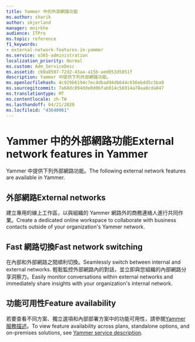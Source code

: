 ```yaml
---
title: Yammer 中的外部網路功能
ms.author: sharik
author: skjerland
manager: mnirkhe
audience: ITPro
ms.topic: reference
f1_keywords:
- external-network-features-in-yammer
ms.service: o365-administration
localization_priority: Normal
ms.custom: Adm_ServiceDesc
ms.assetid: c60a8507-72d2-43aa-a15b-aed053d5851f
description: Yammer 中提供下列外部網路功能。
ms.openlocfilehash: 4c929b6194c7ec4dbad94db644c656ebdd5c5ba0
ms.sourcegitcommit: 7a68dc894dde0d06fab014c56914a78aa8cda847
ms.translationtype: MT
ms.contentlocale: zh-TW
ms.lasthandoff: 04/21/2020
ms.locfileid: "43640061"
---
```

# <a name="external-network-features-in-yammer"></a><span data-ttu-id="a1990-103">Yammer 中的外部網路功能</span><span class="sxs-lookup"><span data-stu-id="a1990-103">External network features in Yammer</span></span>

<span data-ttu-id="a1990-104">Yammer 中提供下列外部網路功能。</span><span class="sxs-lookup"><span data-stu-id="a1990-104">The following external network features are available in Yammer.</span></span>
  
## <a name="external-networks"></a><span data-ttu-id="a1990-105">外部網路</span><span class="sxs-lookup"><span data-stu-id="a1990-105">External networks</span></span>

<span data-ttu-id="a1990-106">建立專用的線上工作區，以與組織的 Yammer 網路外的商務連絡人進行共同作業。</span><span class="sxs-lookup"><span data-stu-id="a1990-106">Create a dedicated online workspace to collaborate with business contacts outside of your organization's Yammer network.</span></span>
  
## <a name="fast-network-switching"></a><span data-ttu-id="a1990-107">Fast 網路切換</span><span class="sxs-lookup"><span data-stu-id="a1990-107">Fast network switching</span></span>

<span data-ttu-id="a1990-108">在內部和外部網路之間順利切換。</span><span class="sxs-lookup"><span data-stu-id="a1990-108">Seamlessly switch between internal and external networks.</span></span> <span data-ttu-id="a1990-109">輕鬆監控外部網路內的對話，並立即與您組織的內部網路分享洞察力。</span><span class="sxs-lookup"><span data-stu-id="a1990-109">Easily monitor conversations within external networks and immediately share insights with your organization's internal network.</span></span>
  
## <a name="feature-availability"></a><span data-ttu-id="a1990-110">功能可用性</span><span class="sxs-lookup"><span data-stu-id="a1990-110">Feature availability</span></span>

<span data-ttu-id="a1990-111">若要查看不同方案、獨立選項和內部部署方案中的功能可用性，請參閱[Yammer 服務描述](yammer-service-description.md)。</span><span class="sxs-lookup"><span data-stu-id="a1990-111">To view feature availability across plans, standalone options, and on-premises solutions, see [Yammer service description](yammer-service-description.md).</span></span>